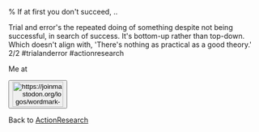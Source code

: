 % If at first you don't succeed, ..

Trial and error's the repeated doing of something despite not being successful, in search of success. It's bottom-up rather than top-down. Which doesn't align with, 'There's nothing as practical as a good theory.' 2/2 #trialanderror #actionresearch


Me at
<form action='https://mastodon.sdf.org/@drbean'>
<button type='submit' class='btn'>
<img src='./mastodon.svg'
alt='https://joinmastodon.org/logos/wordmark-black-text.svg'
style='width:100px;height:50px'/>
</button></form>

Back to [ActionResearch](ActionResearch.html)
